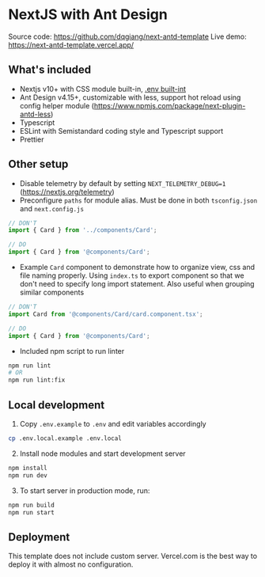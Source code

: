 # NextJS with Ant Design

Source code: https://github.com/dqgiang/next-antd-template
Live demo: https://next-antd-template.vercel.app/

## What's included

- Nextjs v10+ with CSS module built-in, [.env built-int](https://nextjs.org/docs/basic-features/environment-variables)
- Ant Design v4.15+, customizable with less, support hot reload using config helper module (https://www.npmjs.com/package/next-plugin-antd-less)
- Typescript
- ESLint with Semistandard coding style and Typescript support
- Prettier

## Other setup

- Disable telemetry by default by setting `NEXT_TELEMETRY_DEBUG=1` (https://nextjs.org/telemetry)
- Preconfigure `paths` for module alias. Must be done in both `tsconfig.json` and `next.config.js`

```ts
// DON'T
import { Card } from '../components/Card';

// DO
import { Card } from '@components/Card';
```

- Example `Card` component to demonstrate how to organize view, css and file naming properly. Using `index.ts` to export component so that we don't need to specify long import statement. Also useful when grouping similar components

```ts
// DON'T
import Card from '@components/Card/card.component.tsx';

// DO
import { Card } from '@components/Card';
```

- Included npm script to run linter

```bash
npm run lint
# OR
npm run lint:fix
```

## Local development

1. Copy `.env.example` to `.env` and edit variables accordingly

```bash
cp .env.local.example .env.local
```

2. Install node modules and start development server

```bash
npm install
npm run dev
```

3. To start server in production mode, run:

```bash
npm run build
npm run start
```

## Deployment

This template does not include custom server.
Vercel.com is the best way to deploy it with almost no configuration.
